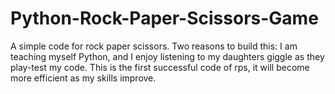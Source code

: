 # Python-Rock-Paper-Scissors-Game
A simple code for rock paper scissors. Two reasons to build this: I am teaching myself Python, and I enjoy listening to my daughters giggle as they play-test my code.
This is the first successful code of rps, it will become more efficient as my skills improve.
